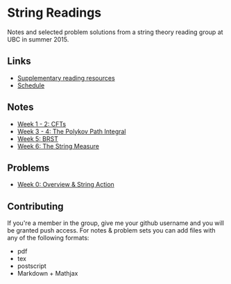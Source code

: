 # String Readings

Notes and selected problem solutions from a string theory reading group at UBC in summer 2015.

## Links

- [Supplementary reading resources](resources/reading.md)
- [Schedule](resources/schedule.md)

## Notes

- [Week 1 - 2: CFTs](notes/cfts)
- [Week 3 - 4: The Polykov Path Integral](notes/polykov-path-integral)
- [Week 5: BRST](notes/BRST)
- [Week 6: The String Measure](notes/string-measure)

## Problems
- [Week 0: Overview & String Action](problems/week0)

## Contributing

If you're a member in the group, give me your github username and you will be granted push access. For notes & problem sets you can add files with any of the following formats:

- pdf
- tex
- postscript
- Markdown + Mathjax
